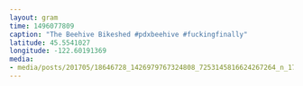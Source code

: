 ```yaml
---
layout: gram
time: 1496077809
caption: "The Beehive Bikeshed #pdxbeehive #fuckingfinally"
latitude: 45.5541027
longitude: -122.60191369
media:
- media/posts/201705/18646728_1426979767324808_7253145816624267264_n_17882874901016279.jpg
---
```

